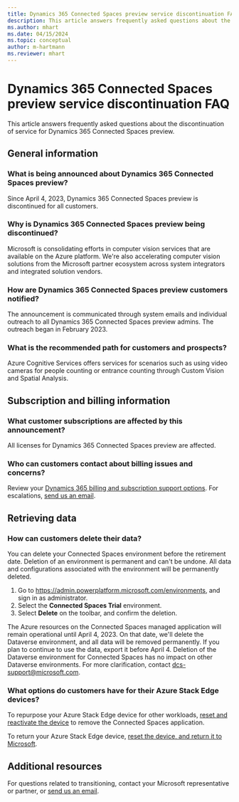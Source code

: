 ```yaml
---
title: Dynamics 365 Connected Spaces preview service discontinuation FAQ
description: This article answers frequently asked questions about the discontinuation of service for Dynamics 365 Connected Spaces preview.
ms.author: mhart
ms.date: 04/15/2024
ms.topic: conceptual
author: m-hartmann
ms.reviewer: mhart
---
```


# Dynamics 365 Connected Spaces preview service discontinuation FAQ

This article answers frequently asked questions about the discontinuation of service for Dynamics 365 Connected Spaces preview.

## General information

### What is being announced about Dynamics 365 Connected Spaces preview?

Since April 4, 2023, Dynamics 365 Connected Spaces preview is discontinued for all customers.

### Why is Dynamics 365 Connected Spaces preview being discontinued?

Microsoft is consolidating efforts in computer vision services that are available on the Azure platform. We're also accelerating computer vision solutions from the Microsoft partner ecosystem across system integrators and integrated solution vendors.

### How are Dynamics 365 Connected Spaces preview customers notified?

The announcement is communicated through system emails and individual outreach to all Dynamics 365 Connected Spaces preview admins. The outreach began in February 2023.

### What is the recommended path for customers and prospects?

Azure Cognitive Services offers services for scenarios such as using video cameras for people counting or entrance counting through Custom Vision and Spatial Analysis.

## Subscription and billing information

### What customer subscriptions are affected by this announcement?

All licenses for Dynamics 365 Connected Spaces preview are affected.

### Who can customers contact about billing issues and concerns?

Review your [Dynamics 365 billing and subscription support options](/dynamics365/get-started/support/). For escalations, [send us an email](mailto:dcs-support@microsoft.com).

## Retrieving data

### How can customers delete their data?

You can delete your Connected Spaces environment before the retirement date. Deletion of an environment is permanent and can't be undone. All data and configurations associated with the environment will be permanently deleted.

1. Go to <https://admin.powerplatform.microsoft.com/environments>, and sign in as administrator.
1. Select the **Connected Spaces Trial** environment.
1. Select **Delete** on the toolbar, and confirm the deletion.

The Azure resources on the Connected Spaces managed application will remain operational until April 4, 2023. On that date, we'll delete the Dataverse environment, and all data will be removed permanently. If you plan to continue to use the data, export it before April 4. Deletion of the Dataverse environment for Connected Spaces has no impact on other Dataverse environments. For more clarification, contact [dcs-support@microsoft.com](mailto:dcs-support@microsoft.com).

### What options do customers have for their Azure Stack Edge devices?

To repurpose your Azure Stack Edge device for other workloads, [reset and reactivate the device](/azure/databox-online/azure-stack-edge-reset-reactivate-device) to remove the Connected Spaces application.

To return your Azure Stack Edge device, [reset the device, and return it to Microsoft](/azure/databox-online/azure-stack-edge-return-device?tabs=azure-edge-hardware-center).

## Additional resources

For questions related to transitioning, contact your Microsoft representative or partner, or [send us an email](mailto:dcs-support@microsoft.com).

